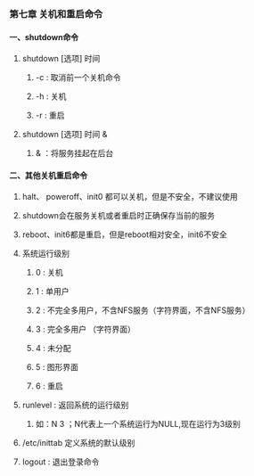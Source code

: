 ### 第七章 关机和重启命令

#### 一、shutdown命令

  1. shutdown [选项] 时间
  
     1. -c : 取消前一个关机命令
     
     2. -h : 关机
     
     3. -r : 重启
     
  2. shutdown [选项] 时间 &
  
     1. & ：将服务挂起在后台
     
#### 二、其他关机重启命令

  1. halt、 poweroff、init0 都可以关机，但是不安全，不建议使用
  
  2. shutdown会在服务关机或者重启时正确保存当前的服务
  
  3. reboot、init6都是重启，但是reboot相对安全，init6不安全
  
  4. 系统运行级别
  
     1.  0 : 关机
     
     2.  1 : 单用户
     
     3.  2 : 不完全多用户，不含NFS服务（字符界面，不含NFS服务）
     
     4.  3 : 完全多用户 （字符界面）
     
     5.  4 : 未分配
     
     6.  5 : 图形界面
     
     7.  6 : 重启
     
  5. runlevel : 返回系统的运行级别
  
     1. 如：N 3 ；N代表上一个系统运行为NULL,现在运行为3级别
     
  6. /etc/inittab  定义系统的默认级别
  
  7. logout : 退出登录命令